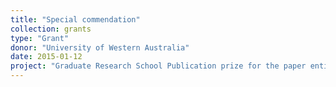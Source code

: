 ```yaml
---
title: "Special commendation"
collection: grants
type: "Grant"
donor: "University of Western Australia"
date: 2015-01-12
project: "Graduate Research School Publication prize for the paper entitled <em>Topographic determinants of mobile vertebrate predator hotspots: Current knowledge and future directions</em>"
---
```

